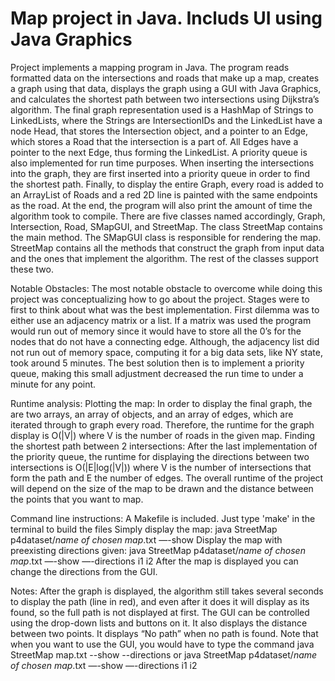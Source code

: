 # Map project in Java. Includs UI using Java Graphics

Project implements a mapping program in Java. The program reads formatted data on the intersections and roads that make up a map, creates a graph using that data, displays the graph using a GUI with Java Graphics, and calculates the shortest path between two intersections using Dijkstra’s algorithm. The final graph representation used is a HashMap of Strings to LinkedLists, where the Strings are IntersectionIDs and the LinkedList have a node Head, that stores the Intersection object, and a pointer to an Edge, which stores a Road that the intersection is a part of. All Edges have a pointer to the next Edge, thus forming the LinkedList. A priority queue is also implemented for run time purposes. When inserting the intersections into the graph, they are first inserted into a priority queue in order to find the shortest path. Finally, to display the entire Graph, every road is added to an ArrayList of Roads and a red 2D line is painted with the same endpoints as the road. At the end, the program will also print the amount of time the algorithm took to compile. 
	There are five classes named accordingly, Graph, Intersection, Road, SMapGUI, and StreetMap. The class StreetMap contains the main method. The SMapGUI class is responsible for rendering the map. StreetMap contains all the methods that construct the graph from input data and the ones that implement the algorithm. The rest of the classes support these two.

Notable Obstacles:
	The most notable obstacle to overcome while doing this project was conceptualizing how to go about the project. Stages were to first to think about what was the best implementation. First dilemma was to either use an adjacency matrix or a list. If a matrix was used the program would run out of memory since it would have to store all the 0’s for the nodes that do not have a connecting edge. Although, the adjacency list did not run out of memory space, computing it for a big data sets, like NY state, took around 5 minutes. The best solution then is to implement a priority queue, making this small adjustment decreased the run time to under a minute for any point.

Runtime analysis:
Plotting the map:
	In order to display the final graph, the are two arrays, an array of objects, and an array of edges, which are iterated through to graph every road. Therefore, the runtime for the graph display is O(|V|) where V is the number of roads in the given map.
Finding the shortest path between 2 intersections:
	After the last implementation of the priority queue, the runtime for displaying the directions between two intersections is O(|E|log(|V|)) where V is the number of intersections that form the path and E the number of edges.
	The overall runtime of the project will depend on the size of the map to be drawn and the distance between the points that you want to map.

Command line instructions:
A Makefile is included. Just type 'make' in the terminal to build the files
Simply display the map:
java StreetMap p4dataset/*name of chosen map*.txt —-show
Display the map with preexisting directions given:
java StreetMap p4dataset/*name of chosen map*.txt —-show —-directions i1 i2
After the map is displayed you can change the directions from the GUI.

Notes: 
	After the graph is displayed, the algorithm still takes several seconds to display the path (line in red), and even after it does it will display as its found, so the full path is not displayed at first.
	The GUI can be controlled using the drop-down lists and buttons on it. It also displays the distance between two points. It displays “No path” when no path is found. Note that when you want to use the GUI, you would have to type the command 
	java StreetMap map.txt --show --directions
or 
	java StreetMap p4dataset/*name of chosen map*.txt —-show —-directions i1 i2
